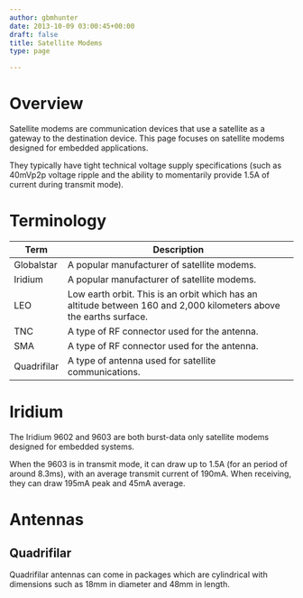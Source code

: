 ```yaml
---
author: gbmhunter
date: 2013-10-09 03:00:45+00:00
draft: false
title: Satellite Modems
type: page

---
```


# Overview

Satellite modems are communication devices that use a satellite as a gateway to the destination device. This page focuses on satellite modems designed for embedded applications.

They typically have tight technical voltage supply specifications (such as 40mVp2p voltage ripple and the ability to momentarily provide 1.5A of current during transmit mode).

# Terminology

<table>
    <thead>
        <tr>
            <th>Term</th>
            <th>Description</th>
        </tr>
    </thead>
<tbody >
<tr >

<td >Globalstar
</td>

<td >A popular manufacturer of satellite modems.
</td>
</tr>
<tr >

<td >Iridium
</td>

<td >A popular manufacturer of satellite modems.
</td>
</tr>
<tr >

<td >LEO
</td>

<td >Low earth orbit. This is an orbit which has an altitude between 160 and 2,000 kilometers above the earths surface.
</td>
</tr>
<tr >

<td >TNC
</td>

<td >A type of RF connector used for the antenna.
</td>
</tr>
<tr >

<td >SMA
</td>

<td >A type of RF connector used for the antenna.
</td>
</tr>
<tr >

<td >Quadrifilar
</td>

<td >A type of antenna used for satellite communications.
</td>
</tr>
</tbody>
</table>

# Iridium

The Iridium 9602 and 9603 are both burst-data only satellite modems designed for embedded systems.

When the 9603 is in transmit mode, it can draw up to 1.5A (for an period of around 8.3ms), with an average transmit current of 190mA. When receiving, they can draw 195mA peak and 45mA average.

# Antennas

## Quadrifilar

Quadrifilar antennas can come in packages which are cylindrical with dimensions such as 18mm in diameter and 48mm in length.
